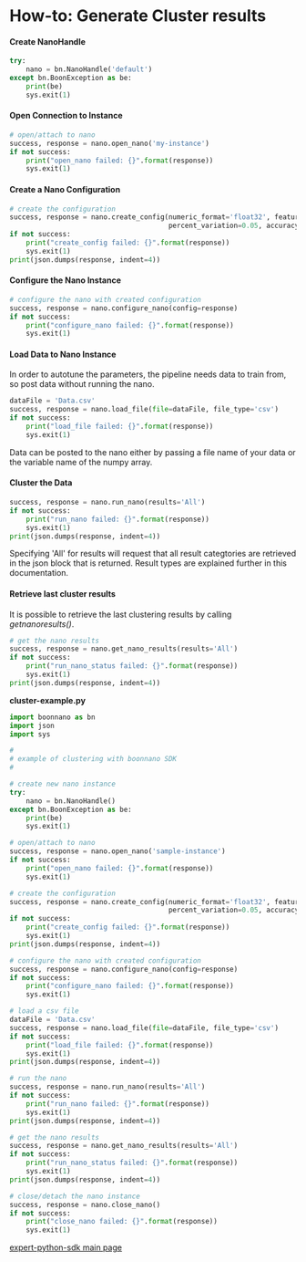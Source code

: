 # How-to: Generate Cluster results

#### Create NanoHandle

```python
try:
    nano = bn.NanoHandle('default')
except bn.BoonException as be:
    print(be)
    sys.exit(1)
```

#### Open Connection to Instance

```python
# open/attach to nano
success, response = nano.open_nano('my-instance')
if not success:
    print("open_nano failed: {}".format(response))
    sys.exit(1)
```

#### Create a Nano Configuration
```python
# create the configuration
success, response = nano.create_config(numeric_format='float32', feature_count=20, min_val=[-10], max_val=[15],
                                       percent_variation=0.05, accuracy=0.99, weight=[1], streaming_window=1)
if not success:
    print("create_config failed: {}".format(response))
    sys.exit(1)
print(json.dumps(response, indent=4))
````

#### Configure the Nano Instance
```python
# configure the nano with created configuration
success, response = nano.configure_nano(config=response)
if not success:
    print("configure_nano failed: {}".format(response))
    sys.exit(1)
```

#### Load Data to Nano Instance

In order to autotune the parameters, the pipeline needs data to train from, so post data without running the nano.

```python
dataFile = 'Data.csv'
success, response = nano.load_file(file=dataFile, file_type='csv')
if not success:
    print("load_file failed: {}".format(response))
    sys.exit(1)
```

Data can be posted to the nano either by passing a file name of your data or the variable name of the numpy array. 

#### Cluster the Data

```python
success, response = nano.run_nano(results='All')
if not success:
    print("run_nano failed: {}".format(response))
    sys.exit(1)
print(json.dumps(response, indent=4))
```

Specifying 'All' for results will request that all result categtories are retrieved in the json block that is returned.  Result types are explained further in this documentation.

#### Retrieve last cluster results

It is possible to retrieve the last clustering results by calling *getnanoresults()*.

```python
# get the nano results
success, response = nano.get_nano_results(results='All')
if not success:
    print("run_nano_status failed: {}".format(response))
    sys.exit(1)
print(json.dumps(response, indent=4))
```

**cluster-example.py**

```python
import boonnano as bn
import json
import sys

#
# example of clustering with boonnano SDK
#

# create new nano instance
try:
    nano = bn.NanoHandle()
except bn.BoonException as be:
    print(be)
    sys.exit(1)

# open/attach to nano
success, response = nano.open_nano('sample-instance')
if not success:
    print("open_nano failed: {}".format(response))
    sys.exit(1)

# create the configuration
success, response = nano.create_config(numeric_format='float32', feature_count=20, min_val=[-10], max_val=[15],
                                       percent_variation=0.05, accuracy=0.99, weight=[1], streaming_window=1)
if not success:
    print("create_config failed: {}".format(response))
    sys.exit(1)
print(json.dumps(response, indent=4))

# configure the nano with created configuration
success, response = nano.configure_nano(config=response)
if not success:
    print("configure_nano failed: {}".format(response))
    sys.exit(1)

# load a csv file
dataFile = 'Data.csv'
success, response = nano.load_file(file=dataFile, file_type='csv')
if not success:
    print("load_file failed: {}".format(response))
    sys.exit(1)
print(json.dumps(response, indent=4))

# run the nano
success, response = nano.run_nano(results='All')
if not success:
    print("run_nano failed: {}".format(response))
    sys.exit(1)
print(json.dumps(response, indent=4))

# get the nano results
success, response = nano.get_nano_results(results='All')
if not success:
    print("run_nano_status failed: {}".format(response))
    sys.exit(1)
print(json.dumps(response, indent=4))

# close/detach the nano instance
success, response = nano.close_nano()
if not success:
    print("close_nano failed: {}".format(response))
    sys.exit(1)
```

[expert-python-sdk main page](README.md)
